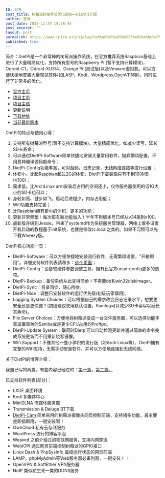 ```yaml
---
ID: 679
post_title: 树莓派精推荐简优化系统——DietPi介绍
author: 思兼
post_date: 2015-11-29 14:56:44
post_excerpt: ""
layout: post
permalink: https://www.rpicn.org/sjqlwy/%e6%a0%91%e8%8e%93%e6%b4%be%e7%b2%be%e6%8e%a8%e8%8d%90%e7%ae%80%e4%bc%98%e5%8c%96%e7%b3%bb%e7%bb%9f-dietpi%e4%bb%8b%e7%bb%8d/
published: true
---
```

简介：DietPi是一个非常棒的树莓派操作系统，在官方推荐系统Raspbian基础上进行了大量精简优化，支持所有型号的Raspberry Pi (暂不支持计算模块)，Odroid-C1，Odroid-XU3/4，Orange Pi (测试版)以及Vmware虚拟机。可以方便快捷地安装大量常见软件(如LASP，Kodi，Wordpress,OpenVPN等)，同时进行了非常多的优化。

- <a href="http://dietpi.com/" target="_blank">官方主页</a>
- <a href="https://github.com/Fourdee/DietPi" target="_blank">项目主页</a>
- <a href="https://www.raspberrypi.org/forums/viewtopic.php?f=63&t=100976" target="_blank">项目主贴</a>
- <a href="https://github.com/Fourdee/DietPi/blob/master/CHANGELOG.txt" target="_blank">更新说明</a>
- <a href="http://fuzon.co.uk/phpbb/viewtopic.php?f=8&t=9#p9" target="_blank">下载地址</a>
- <a href="http://dietpi.com/downloads/DietPi_RPi-(Jessie).7z" target="_blank">当前最新版本</a>

DietPi的特点与使用心得：

1. 支持所有树莓派型号(暂不支持计算模块)，大量精简优化，如减少读写，延长SD卡寿命；
2. 可以通过DietPi-Software简单快捷地安装大量常用软件，抛弃繁琐配置，不用费神编译源码敲命令；
3. DietPi-Config功能丰富，可对超频，日志记录，无线网络连接等进行设置 ；
4. 体积小。比起Raspbian超过2G的体积，DietPi下载镜像只有不到100MB (V100)；
5. 需求低。比ArchLinux arm安装后占用的空间还小，仅作服务器使用的话1G大小的SD卡也可以；
6. 身轻如燕、健步如飞。启动后进程少，内存占用低；
7. Wifi功能支持完善；
8. 比Raspbian拥有更小的体积，更多的功能；
9. 更新非常频繁！每次都有新功能加入！半年不到版本号已经从v34飙到v100。
10. 最新版升级到Jessie，带来了systemd作为系统服务管理器，网络上很多设置开机启动的教程基于init系统，也就是修改rc.local之类的。如果不习惯可以先下载Wheezy版。 

DietPi核心功能一览： 

- DietPi-Software：可以方便快捷地安装流行软件，无需繁琐设置，"开箱即用"。详细支持软件列表请移步：<a href="http://dwz.cn/2b0jqF" target="_blank">这个页面</a>；
- DietPi-Config：设备软硬件参数调整工具，拥有比官方raspi-config更多的选项。
- DietPi-Backup：备份系统从此变得简单！不需要dd和win32diskimager。
- DietPi-Sync：目录同步，随心所欲。
- DietPi-Nice：调整已安装软件的运行优先级(初级玩家慎用)。
- Logging System Choices：可以根据自己的需求改变日志记录水平，想要更安全还是更快速？(初级建议使用默认设置，Ramlog可以减少SD卡读写以延长其寿命)。
- File Server Choices：方便地将树莓派变成一台文件服务器，可以选择功能丰富设置简单的Samba或是更少CPU占用的Proftpd。
- DietPi-Update System：联网时Dietpi可以自动检测更新并通过简单的命令完成系统更新而不用重新烧写镜像。
- Wifi Support：不像其他一些小体积的发行版（如Arch Linux等），DietPi拥有完整的Wifi支持，无需手动安装软件，并可以方便地连接到无线网络。 

关于DietPi的博客介绍： 

我自己写的两篇，有些内容已经过时：<a href="http://www.cnblogs.com/sjqlwy/p/4446071.html" target="_blank">第一篇</a>，<a href="http://www.cnblogs.com/sjqlwy/p/4457006.html" target="_blank">第二篇。</a>

已支持软件列表(部分)：

- LXDE 桌面环境
- Kodi 多媒体中心
- MiniDLNA 流媒体服务器
- Transmission & Deluge BT下载
- [DietPi-Cam][1] 简单易用的树莓派摄像头网页控制前端，支持诸多功能，最主要是即插即用，一键安装啊！
- OwnCloud 私有云存储服务
- WordPress 流行的博客平台
- Weaved 之前介绍过的物联网服务，支持内网穿透
- WebIOPi 通过网页前端控制树莓派的GPIO接口
- Linux Dash & PhpSysInfo 监控运行状态的网页前端
- LAMP，phpMyAdmin等Web服务器必备利器，一键安装！！
- OpenVPN & SoftEther VPN服务器
- NoIP 类似花生壳一类的DDNS服务

 [1]: 树莓派wiki--硬件--摄像头--网络控制--RPi-Cam-Web-Interface.html
